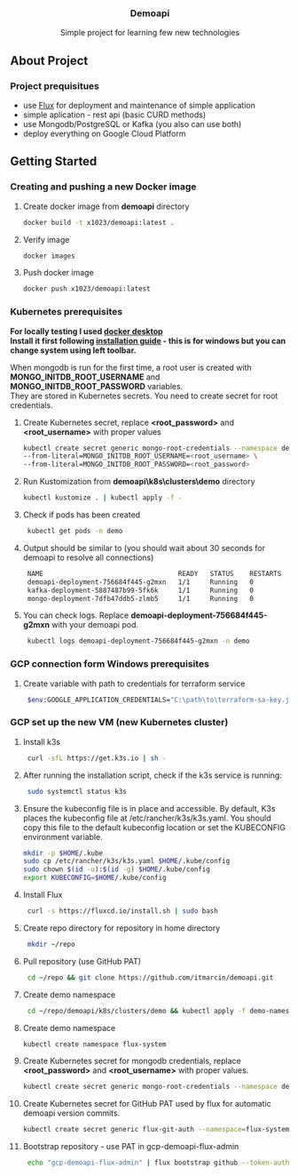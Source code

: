 
<h3 align="center">Demoapi</h3>

  <p align="center">
    Simple project for learning few new technologies

<!-- ABOUT PROJECT -->
## About Project
### Project prequisitues
* use [Flux](https://fluxcd.io/) for deployment and maintenance of simple application
* simple aplication - rest api (basic CURD methods)
* use Mongodb/PostgreSQL or Kafka (you also can use both)
* deploy everything on Google Cloud Platform

<!-- GETTING STARTED -->
## Getting Started

### Creating and pushing a new Docker image

1. Create docker image from **demoapi** directory
    ```sh
    docker build -t x1023/demoapi:latest .
    ```
2. Verify image
    ```sh
    docker images
   ``` 
3. Push docker image
    ```sh
    docker push x1023/demoapi:latest
   ```

### Kubernetes prerequisites

**For locally testing I used [docker desktop](https://www.docker.com/products/docker-desktop/) <br>
Install it first following [installation guide](https://docs.docker.com/desktop/install/windows-install/) - this is for windows but you can change system using left toolbar.** 

When mongodb is run for the first time, a root user is created with **MONGO_INITDB_ROOT_USERNAME** and **MONGO_INITDB_ROOT_PASSWORD** variables. <br>
They are stored in Kubernetes secrets. You need to create secret for root credentials.

1.  Create Kubernetes secret, replace **<root_password>** and **<root_username>** with proper values
    ```sh
    kubectl create secret generic mongo-root-credentials --namespace demo \
    --from-literal=MONGO_INITDB_ROOT_USERNAME=<root_username> \
    --from-literal=MONGO_INITDB_ROOT_PASSWORD=<root_password>
    ```
2. Run Kustomization from **demoapi\k8s\clusters\demo** directory
    ```sh
    kubectl kustomize . | kubectl apply -f -
   ```    
3. Check if pods has been created
   ```sh
    kubectl get pods -n demo
    ```
4. Output should be similar to (you should wait about 30 seconds for demoapi to resolve all connections)
   ```sh
    NAME                                  READY   STATUS    RESTARTS   AGE
    demoapi-deployment-756684f445-g2mxn   1/1     Running   0          49m
    kafka-deployment-5887487b99-5fk6k     1/1     Running   0          51m
    mongo-deployment-7dfb47ddb5-zlmb5     1/1     Running   0          51m
    ```
5. You can check logs. Replace **demoapi-deployment-756684f445-g2mxn** with your demoapi pod.
   ```sh
    kubectl logs demoapi-deployment-756684f445-g2mxn -n demo
    ```   

### GCP connection form Windows prerequisites
1. Create variable with path to credentials for terraform service
   ```sh
    $env:GOOGLE_APPLICATION_CREDENTIALS="C:\path\to\terraform-sa-key.json"
    ```

### GCP set up the new VM (new Kubernetes cluster)
1. Install k3s
   ```sh
    curl -sfL https://get.k3s.io | sh -
    ```
2. After running the installation script, check if the k3s service is running:
   ```sh
    sudo systemctl status k3s
    ```
3. Ensure the kubeconfig file is in place and accessible. By default, K3s places the kubeconfig file at /etc/rancher/k3s/k3s.yaml.
You should copy this file to the default kubeconfig location or set the KUBECONFIG environment variable.
   ```sh
   mkdir -p $HOME/.kube
   sudo cp /etc/rancher/k3s/k3s.yaml $HOME/.kube/config
   sudo chown $(id -u):$(id -g) $HOME/.kube/config
   export KUBECONFIG=$HOME/.kube/config
   ```
4. Install Flux
   ```sh
    curl -s https://fluxcd.io/install.sh | sudo bash
    ```
5. Create repo directory for repository in home directory
   ```sh
    mkdir ~/repo
    ```
6. Pull repository (use GitHub PAT)
   ```sh
    cd ~/repo && git clone https://github.com/itmarcin/demoapi.git
    ```
7. Create demo namespace
   ```sh
    cd ~/repo/demoapi/k8s/clusters/demo && kubectl apply -f demo-namespace.yaml
    ```
8. Create demo namespace
   ```sh
   kubectl create namespace flux-system
    ```
9. Create Kubernetes secret for mongodb credentials, replace **<root_password>** and **<root_username>** with proper values.
    ```sh
    kubectl create secret generic mongo-root-credentials --namespace demo --from-literal=MONGO_INITDB_ROOT_USERNAME=<root_username> --from-literal=MONGO_INITDB_ROOT_PASSWORD=<root_password>
10. Create Kubernetes secret for GitHub PAT used by flux for automatic demoapi version commits.
    ```sh
    kubectl create secret generic flux-git-auth --namespace=flux-system --from-literal=username=itmarcin --from-literal=password=<gcp-demoapi-flux-admin>
     ``` 
11. Bootstrap repository - use PAT in gcp-demoapi-flux-admin
    ```sh
     echo "gcp-demoapi-flux-admin" | flux bootstrap github --token-auth --owner=itmarcin --repository=demoapi --branch=main --path=./k8s/clusters/demo --components=source-controller,kustomize-controller,helm-controller,image-reflector-controller,image-automation-controller --personal
     ```







